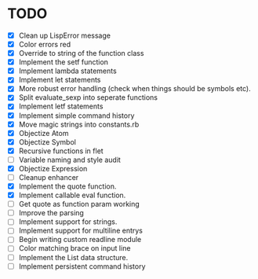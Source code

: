 # TODO

- [x] Clean up LispError message
- [x] Color errors red
- [x] Override to string of the function class
- [x] Implement the setf function
- [x] Implement lambda statements
- [x] Implement let statements
- [x] More robust error handling (check when things should be symbols etc).
- [x] Split evaluate_sexp into seperate functions
- [x] Implement letf statements
- [x] Implement simple command history
- [x] Move magic strings into constants.rb
- [x] Objectize Atom
- [x] Objectize Symbol
- [x] Recursive functions in flet
- [ ] Variable naming and style audit
- [x] Objectize Expression
- [ ] Cleanup enhancer
- [x] Implement the quote function.
- [x] Implement callable eval function.
- [ ] Get quote as function param working
- [ ] Improve the parsing
- [ ] Implement support for strings.
- [ ] Implement support for multiline entrys
- [ ] Begin writing custom readline module
- [ ] Color matching brace on input line
- [ ] Implement the List data structure.
- [ ] Implement persistent command history
